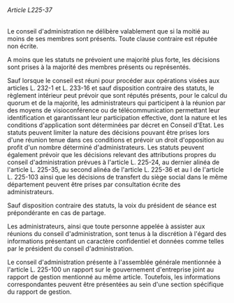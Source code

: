 ###### Article L225-37

Le conseil d'administration ne délibère valablement que si la moitié au moins de ses membres sont présents. Toute clause contraire est réputée non écrite.

A moins que les statuts ne prévoient une majorité plus forte, les décisions sont prises à la majorité des membres présents ou représentés.

Sauf lorsque le conseil est réuni pour procéder aux opérations visées aux articles L. 232-1 et L. 233-16 et sauf disposition contraire des statuts, le règlement intérieur peut prévoir que sont réputés présents, pour le calcul du quorum et de la majorité, les administrateurs qui participent à la réunion par des moyens de visioconférence ou de télécommunication permettant leur identification et garantissant leur participation effective, dont la nature et les conditions d'application sont déterminées par décret en Conseil d'Etat. Les statuts peuvent limiter la nature des décisions pouvant être prises lors d'une réunion tenue dans ces conditions et prévoir un droit d'opposition au profit d'un nombre déterminé d'administrateurs. Les statuts peuvent également prévoir que les décisions relevant des attributions propres du conseil d'administration prévues à l'article L. 225-24, au dernier alinéa de l'article L. 225-35, au second alinéa de l'article L. 225-36 et au I de l'article L. 225-103 ainsi que les décisions de transfert du siège social dans le même département peuvent être prises par consultation écrite des administrateurs.

Sauf disposition contraire des statuts, la voix du président de séance est prépondérante en cas de partage.

Les administrateurs, ainsi que toute personne appelée à assister aux réunions du conseil d'administration, sont tenus à la discrétion à l'égard des informations présentant un caractère confidentiel et données comme telles par le président du conseil d'administration.

Le conseil d'administration présente à l'assemblée générale mentionnée à l'article L. 225-100 un rapport sur le gouvernement d'entreprise joint au rapport de gestion mentionné au même article. Toutefois, les informations correspondantes peuvent être présentées au sein d'une section spécifique du rapport de gestion.

